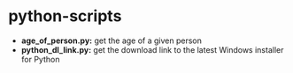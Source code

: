 # python-scripts

* **age_of_person.py:** get the age of a given person
* **python_dl_link.py:** get the download link to the latest Windows installer for Python
